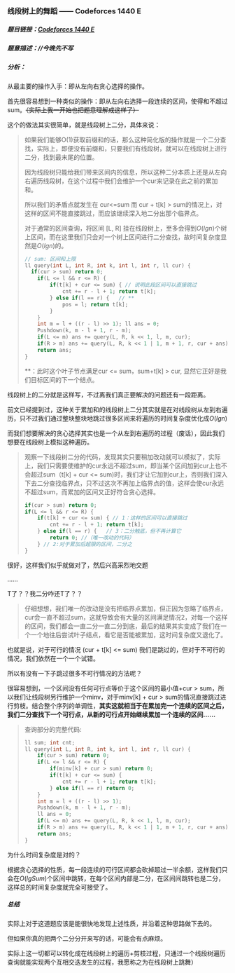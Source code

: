 ### 线段树上的舞蹈 —— Codeforces 1440 E

##### 题目链接：[Codeforces 1440 E](https://codeforces.com/contest/1440/problem/E)

##### 题意描述：//今晚先不写

##### 分析：

从最主要的操作入手：即从左向右贪心选择的操作。

首先很容易想到一种类似的操作：即从左向右选择一段连续的区间，使得和不超过sum。~~（实际上我一开始也把题意理解成这样了）~~

这个的做法其实很简单，就是线段树上二分，具体来说：

> 如果我们能够O(1)获取前缀和的话，那么这种简化版的操作就是一个二分查找，实际上，即便没有前缀和，只要我们有线段树，就可以在线段树上进行二分，找到最末尾的位置。
>
> 因为线段树只能给我们带来区间内的信息，所以这种二分本质上还是从左向右遍历线段树，在这个过程中我们会维护一个cur来记录在此之前的累加和。
>
> 所以我们的矛盾点就发生在 cur<=sum 而 cur + t[k] > sum的情况上，对这样的区间不能直接跳过，而应该继续深入地二分出那个临界点。
>
> 对于通常的区间查询，将区间 [L, R] 挂在线段树上，至多会得到$O(lgn)$个树上区间，而在这里我们只会对一个树上区间进行二分查找，故时间复杂度显然是$O(lgn)$的。
>
> ```C++
> // sum: 区间和上限
> ll query(int L, int R, int k, int l, int r, ll cur) {
> 	if(cur > sum) return 0;
>     if(L <= l && r <= R) {
>         if(t[k] + cur <= sum) { // 说明此段区间可以直接跳过
>             cnt += r - l + 1; return t[k];
>         } else if(l == r) {	// **
>             pos = l; return t[k]; 
>         }
>     }
>     int m = l + ((r - l) >> 1); ll ans = 0;
>     Pushdown(k, m - l + 1, r - m);
>     if(L <= m) ans += query(L, R, k << 1, l, m, cur);
>     if(R > m) ans += query(L, R, k << 1 | 1, m + 1, r, cur + ans);
>     return ans;
> }
> ```
>
> **：此时这个叶子节点满足cur <= sum，sum+t[k] > cur, 显然它正好是我们目标区间的下一个结点。

线段树上的二分就是这样写，不过离我们真正要解决的问题还有一段距离。

前文已经提到过，这种关于累加和的线段树上二分其实就是在对线段树从左到右遍历，只不过我们通过整块整块地跳过很多区间来将遍历的时间复杂度优化成$O(lgn)$

而我们想要解决的贪心选择其实也是一个从左到右遍历的过程（废话），因此我们想要在线段树上模拟这种遍历。

> 观察一下线段树二分的代码，发现其实只要稍加改动就可以模拟了，实际上，我们只需要使维护的cur永远不超过sum，即当某个区间加到cur上也不会超过sum（t[k] + cur <= sum)时，我们才让它加到cur上，否则我们深入下去二分查找临界点，只不过这次不再加上临界点的值，这样会使cur永远不超过sum，而累加的区间又正好符合贪心选择。
>
> ```C++
> if(cur > sum) return 0;
> if(L <= l && r <= R) {
>     if(t[k] + cur <= sum) { // 1：这样的区间可以直接跳过
>         cnt += r - l + 1; return t[k];
>     } else if(l == r) {	// 3：二分触底，但不再计算它
>         return 0; //（唯一改动的代码）
>     } // 2:对于累加后超限的区间，二分之
> }
> ```

很好，这样我们似乎就做对了，然后兴高采烈地交题

……

T了？？我二分咋还T了？？

> 仔细想想，我们唯一的改动是没有把临界点累加，但正因为忽略了临界点，cur会一直不超过sum，这就导致会有大量的区间满足情况2，对每一个这样的区间，我们都会一直二分一直二分到底，最后的结果其实变成了我们在一个一个地往后尝试叶子结点，看它是否能被累加，这时间复杂度又退化了。

也就是说，对于可行的情况 (cur + t[k] <= sum) 我们是跳过的，但对于不可行的情况，我们依然在一个一个试错。

所以有没有一下子跳过很多不可行情况的方法呢？

很容易想到，一个区间没有任何可行点等价于这个区间的最小值+cur > sum，所以我们让线段树另行维护一个minv，对于minv[k] + cur > sum的情况直接跳过进行剪枝。结合整个序列的单调性，**其实这就相当于在累加完一个连续的区间之后，我们二分查找下一个可行点，从新的可行点开始继续累加一个连续的区间……**

> 查询部分的完整代码:
>
> ```C++
> ll sum; int cnt;
> ll query(int L, int R, int k, int l, int r, ll cur) {
>     if(cur > sum) return 0;
>     if(L <= l && r <= R) {
>         if(minv[k] + cur > sum) return 0;
>         if(t[k] + cur <= sum) {
>             cnt += r - l + 1; return t[k];
>         } else if(l == r) return 0;
>     }
>     int m = l + ((r - l) >> 1);
>     Pushdown(k, m - l + 1, r - m);
>     ll ans = 0;
>     if(L <= m) ans += query(L, R, k << 1, l, m, cur);
>     if(R > m) ans += query(L, R, k << 1 | 1, m + 1, r, cur + ans); 
>     return ans;
> }
> ```

为什么时间复杂度是对的？

根据贪心选择的性质，每一段连续的可行区间都会砍掉超过一半余额，这样我们只会在$O(lgSum)$个区间中跳转，在每个区间内部是二分，在区间间跳转也是二分，这样总的时间复杂度就完全可接受了。

##### 总结

实际上对于这道题应该是能很快地发现上述性质，并沿着这种思路做下去的。

但如果你真的把两个二分分开来写的话，可能会有点麻烦。

实际上这一切都可以转化成在线段树上的遍历+剪枝过程，只通过一个线段树遍历查询就能实现两个互相交迭发生的过程，我愿称之为在线段树上跳舞）

